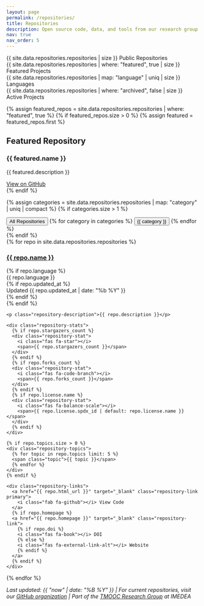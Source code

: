 ```yaml
---
layout: page
permalink: /repositories/
title: Repositories
description: Open source code, data, and tools from our research group
nav: true
nav_order: 5
---
```


<div class="repositories">

<!-- Repository Stats Overview -->
<div class="repository-stats-overview">
  <div class="stats-card">
    <span class="stats-number">{{ site.data.repositories.repositories | size }}</span>
    <span class="stats-label">Public Repositories</span>
  </div>
  <div class="stats-card">
    <span class="stats-number">{{ site.data.repositories.repositories | where: "featured", true | size }}</span>
    <span class="stats-label">Featured Projects</span>
  </div>
  <div class="stats-card">
    <span class="stats-number">{{ site.data.repositories.repositories | map: "language" | uniq | size }}</span>
    <span class="stats-label">Languages</span>
  </div>
  <div class="stats-card">
    <span class="stats-number">{{ site.data.repositories.repositories | where: "archived", false | size }}</span>
    <span class="stats-label">Active Projects</span>
  </div>
</div>

<!-- Featured Repository Section -->
{% assign featured_repos = site.data.repositories.repositories | where: "featured", true %}
{% if featured_repos.size > 0 %}
{% assign featured = featured_repos.first %}
<div class="featured-repository">
  <h2><i class="fas fa-star"></i> Featured Repository</h2>
  <h3>{{ featured.name }}</h3>
  <p>{{ featured.description }}</p>
  <a href="{{ featured.html_url }}" target="_blank" class="featured-repository-button">
    <i class="fab fa-github"></i>
    View on GitHub
  </a>
</div>
{% endif %}

<!-- Category Filters -->
{% assign categories = site.data.repositories.repositories | map: "category" | uniq | compact %}
{% if categories.size > 1 %}
<div class="repository-categories">
  <button class="category-filter active" data-category="all">All Repositories</button>
  {% for category in categories %}
  <button class="category-filter" data-category="{{ category | downcase | replace: ' ', '-' }}">{{ category }}</button>
  {% endfor %}
</div>
{% endif %}

<!-- Repository Grid -->
<div class="repositories-grid">
  {% for repo in site.data.repositories.repositories %}
  <div class="repository-card" data-category="{{ repo.category | default: 'general' | downcase | replace: ' ', '-' }}">
    <div class="repository-header">
      <div class="repository-icon">
        <i class="fab fa-github"></i>
      </div>
      <div class="repository-info">
        <h3 class="repository-name">
          <a href="{{ repo.html_url }}" target="_blank">{{ repo.name }}</a>
        </h3>
        {% if repo.language %}
        <div class="repository-meta">
          <div class="repository-meta-item">
            <i class="fas fa-code"></i>
            <span class="repository-language">{{ repo.language }}</span>
          </div>
          {% if repo.updated_at %}
          <div class="repository-meta-item">
            <i class="fas fa-clock"></i>
            <span>Updated {{ repo.updated_at | date: "%b %Y" }}</span>
          </div>
          {% endif %}
        </div>
        {% endif %}
      </div>
    </div>
    
    <p class="repository-description">{{ repo.description }}</p>
    
    <div class="repository-stats">
      {% if repo.stargazers_count %}
      <div class="repository-stat">
        <i class="fas fa-star"></i>
        <span>{{ repo.stargazers_count }}</span>
      </div>
      {% endif %}
      {% if repo.forks_count %}
      <div class="repository-stat">
        <i class="fas fa-code-branch"></i>
        <span>{{ repo.forks_count }}</span>
      </div>
      {% endif %}
      {% if repo.license.name %}
      <div class="repository-stat">
        <i class="fas fa-balance-scale"></i>
        <span>{{ repo.license.spdx_id | default: repo.license.name }}</span>
      </div>
      {% endif %}
    </div>
    
    {% if repo.topics.size > 0 %}
    <div class="repository-topics">
      {% for topic in repo.topics limit: 5 %}
      <span class="topic">{{ topic }}</span>
      {% endfor %}
    </div>
    {% endif %}
    
    <div class="repository-links">
      <a href="{{ repo.html_url }}" target="_blank" class="repository-link primary">
        <i class="fab fa-github"></i> View Code
      </a>
      {% if repo.homepage %}
      <a href="{{ repo.homepage }}" target="_blank" class="repository-link">
        {% if repo.doi %}
        <i class="fas fa-book"></i> DOI
        {% else %}
        <i class="fas fa-external-link-alt"></i> Website
        {% endif %}
      </a>
      {% endif %}
    </div>
  </div>
  {% endfor %}
</div>

<div class="repo-footer">
  <p><em>Last updated: {{ "now" | date: "%B %Y" }} | For current repositories, visit our <a href="https://github.com/IMEDEA-AP-LAB" target="_blank">GitHub organization</a> | Part of the <a href="https://imedea.uib-csic.es/en/research/marine-technologies-operational-and-coastal-oceanography/" target="_blank">TMOOC Research Group</a> at IMEDEA</em></p>
</div>

</div>

<script>
// Category filtering functionality
document.addEventListener('DOMContentLoaded', function() {
  const categoryButtons = document.querySelectorAll('.category-filter');
  const repositoryCards = document.querySelectorAll('.repository-card');
  
  categoryButtons.forEach(button => {
    button.addEventListener('click', function() {
      const category = this.getAttribute('data-category');
      
      // Update active button
      categoryButtons.forEach(btn => btn.classList.remove('active'));
      this.classList.add('active');
      
      // Filter repositories
      repositoryCards.forEach(card => {
        if (category === 'all' || card.getAttribute('data-category') === category) {
          card.style.display = 'block';
        } else {
          card.style.display = 'none';
        }
      });
    });
  });
});
</script>
